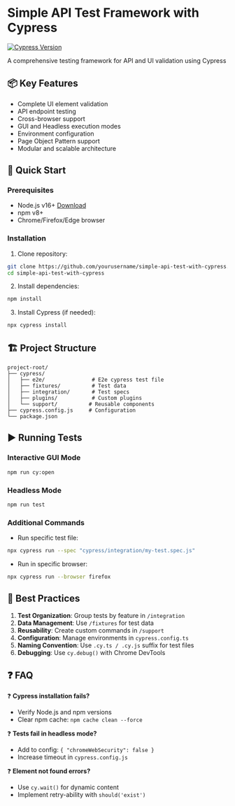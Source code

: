 # Simple API Test Framework with Cypress

[![Cypress Version](https://img.shields.io/badge/Cypress-12.17.0-brightgreen)](https://www.cypress.io/)

A comprehensive testing framework for API and UI validation using Cypress

## 📦 Key Features
- Complete UI element validation
- API endpoint testing
- Cross-browser support
- GUI and Headless execution modes
- Environment configuration
- Page Object Pattern support
- Modular and scalable architecture

## 🚀 Quick Start

### Prerequisites
- Node.js v16+ [Download](https://nodejs.org/)
- npm v8+
- Chrome/Firefox/Edge browser

### Installation
1. Clone repository:
```bash
git clone https://github.com/yourusername/simple-api-test-with-cypress.git
cd simple-api-test-with-cypress
```

2. Install dependencies:
```bash
npm install
```

3. Install Cypress (if needed):
```bash
npx cypress install
```

## 🏗 Project Structure
```
project-root/
├── cypress/
│   ├── e2e/               # E2e cypress test file
│   ├── fixtures/          # Test data
│   ├── integration/       # Test specs
│   ├── plugins/           # Custom plugins
│   └── support/          # Reusable components
├── cypress.config.js     # Configuration
└── package.json
```

## ▶ Running Tests

### Interactive GUI Mode
```bash
npm run cy:open
```

### Headless Mode
```bash
npm run test
```

### Additional Commands
- Run specific test file:
```bash
npx cypress run --spec "cypress/integration/my-test.spec.js"
```

- Run in specific browser:
```bash
npx cypress run --browser firefox
```

## 🔧 Best Practices
1. **Test Organization**: Group tests by feature in `/integration`
2. **Data Management**: Use `/fixtures` for test data
3. **Reusability**: Create custom commands in `/support`
4. **Configuration**: Manage environments in `cypress.config.ts`
5. **Naming Convention**: Use `.cy.ts / .cy.js` suffix for test files
6. **Debugging**: Use `cy.debug()` with Chrome DevTools

## ❓ FAQ
❓ **Cypress installation fails?**  
- Verify Node.js and npm versions
- Clear npm cache: `npm cache clean --force`

❓ **Tests fail in headless mode?**  
- Add to config: `{ "chromeWebSecurity": false }`
- Increase timeout in `cypress.config.js`

❓ **Element not found errors?**  
- Use `cy.wait()` for dynamic content
- Implement retry-ability with `should('exist')`
